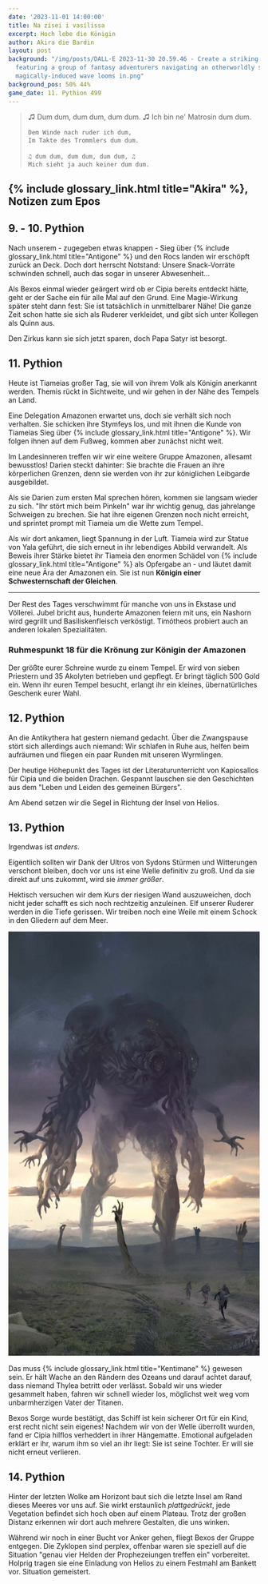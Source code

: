 ```yaml
---
date: '2023-11-01 14:00:00'
title: Na zísei i vasílissa
excerpt: Hoch lebe die Königin
author: Akira die Bardin
layout: post
background: "/img/posts/DALL·E 2023-11-30 20.59.46 - Create a striking digital artwork
  featuring a group of fantasy adventurers navigating an otherworldly sea. A colossal,
  magically-induced wave looms in.png"
background_pos: 50% 44%
game_date: 11. Pythion 499
---
```


<div class="rhyme">
  <blockquote>
    ♫ Dum dum, dum dum, dum dum. ♫
    Ich bin ne' Matrosin dum dum.

    Dem Winde nach ruder ich dum,
    Im Takte des Trommlers dum dum.

    ♫ dum dum, dum dum, dum dum, ♫
    Mich sieht ja auch keiner dum dum.
  </blockquote>
</div>

## {% include glossary_link.html title="Akira" %}, Notizen zum Epos

## 9. - 10. Pythion

Nach unserem - zugegeben etwas knappen - Sieg über {% include glossary_link.html title="Antigone" %} und den Rocs landen wir erschöpft zurück an Deck. Doch dort herrscht Notstand: Unsere Snack-Vorräte schwinden schnell, auch das sogar in unserer Abwesenheit...

Als Bexos einmal wieder geärgert wird ob er Cipia bereits entdeckt hätte, geht er der Sache ein für alle Mal auf den Grund. Eine Magie-Wirkung später steht dann fest: Sie ist tatsächlich in unmittelbarer Nähe! Die ganze Zeit schon hatte sie sich als Ruderer verkleidet, und gibt sich unter Kollegen als Quinn aus.

Den Zirkus kann sie sich jetzt sparen, doch Papa Satyr ist besorgt.

## 11. Pythion

Heute ist Tiameias großer Tag, sie will von ihrem Volk als Königin anerkannt werden. Themis rückt in Sichtweite, und wir gehen in der Nähe des Tempels an Land.

Eine Delegation Amazonen erwartet uns, doch sie verhält sich noch verhalten. Sie schicken ihre Stymfeys los, und mit ihnen die Kunde von Tiameias Sieg über {% include glossary_link.html title="Antigone" %}. Wir folgen ihnen auf dem Fußweg, kommen aber zunächst nicht weit.

Im Landesinneren treffen wir wir eine weitere Gruppe Amazonen, allesamt bewusstlos! Darien steckt dahinter: Sie brachte die Frauen an ihre körperlichen Grenzen, denn sie werden von ihr zur königlichen Leibgarde ausgebildet.

Als sie Darien zum ersten Mal sprechen hören, kommen sie langsam wieder zu sich. "Ihr stört mich beim Pinkeln" war ihr wichtig genug, das jahrelange Schweigen zu brechen. Sie hat ihre eigenen Grenzen noch nicht erreicht, und sprintet prompt mit Tiameia um die Wette zum Tempel.

Als wir dort ankamen, liegt Spannung in der Luft. Tiameia wird zur Statue von Yala geführt, die sich erneut in ihr lebendiges Abbild verwandelt. Als Beweis ihrer Stärke bietet ihr Tiameia den enormen Schädel von {% include glossary_link.html title="Antigone" %} als Opfergabe an - und läutet damit eine neue Ära der Amazonen ein. Sie ist nun **Königin einer Schwesternschaft der Gleichen**.

---

Der Rest des Tages verschwimmt für manche von uns in Ekstase und Völlerei. Jubel bricht aus, hunderte Amazonen feiern mit uns, ein Nashorn wird gegrillt und Basiliskenfleisch verköstigt. Timótheos probiert auch an anderen lokalen Spezialitäten.

<!-- Funktioniert nicht: <a href=https://www.dndbeyond.com/sources/dmg/other-rewards#Charms>kleines, übernatürliches Geschenk</a>  -->
<div class="infobox">
  <h3>Ruhmespunkt 18 für die Krönung zur Königin der Amazonen</h3>
  <p class="reward">Der größte eurer Schreine wurde zu einem Tempel. Er wird von sieben Priestern und 35 Akolyten betrieben und gepflegt. Er bringt täglich 500 Gold ein. Wenn ihr euren Tempel besucht, erlangt ihr ein kleines, übernatürliches Geschenk eurer Wahl.</p>
</div>

## 12. Pythion

An die Antikythera hat gestern niemand gedacht. Über die Zwangspause stört sich allerdings auch niemand: Wir schlafen in Ruhe aus, helfen beim aufräumen und fliegen ein paar Runden mit unseren Wyrmlingen.

Der heutige Höhepunkt des Tages ist der Literaturunterricht von Kapiosallos für Cipia und die beiden Drachen. Gespannt lauschen sie den Geschichten aus dem "Leben und Leiden des gemeinen Bürgers".

Am Abend setzen wir die Segel in Richtung der Insel von Helios.

## 13. Pythion

Irgendwas ist _anders_.

Eigentlich sollten wir Dank der Ultros von Sydons Stürmen und Witterungen verschont bleiben, doch vor uns ist eine Welle definitiv zu groß. Und da sie direkt auf uns zukommt, wird sie _immer größer_.

Hektisch versuchen wir dem Kurs der riesigen Wand auszuweichen, doch nicht jeder schafft es sich noch rechtzeitig anzuleinen. Elf unserer Ruderer werden in die Tiefe gerissen. Wir treiben noch eine Weile mit einem Schock in den Gliedern auf dem Meer.

![{% include glossary_link.html title="Kentimane" %}](/img/posts/kentimane.jpg)

Das muss {% include glossary_link.html title="Kentimane" %} gewesen sein. Er hält Wache an den Rändern des Ozeans und darauf achtet darauf, dass niemand Thylea betritt oder verlässt. Sobald wir uns wieder gesammelt haben, fahren wir schnell wieder los, möglichst weit weg vom unbarmherzigen Vater der Titanen.

Bexos Sorge wurde bestätigt, das Schiff ist kein sicherer Ort für ein Kind, erst recht nicht sein eigenes! Nachdem wir von der Welle überrollt wurden, fand er Cipia hilflos verheddert in ihrer Hängematte. Emotional aufgeladen erklärt er ihr, warum ihm so viel an ihr liegt: Sie ist seine Tochter. Er will sie nicht erneut verlieren.

## 14. Pythion

Hinter der letzten Wolke am Horizont baut sich die letzte Insel am Rand dieses Meeres vor uns auf. Sie wirkt erstaunlich _plattgedrückt_, jede Vegetation befindet sich hoch oben auf einem Plateau. Trotz der großen Distanz erkennen wir dort auch mehrere Gestalten, die uns winken.

Während wir noch in einer Bucht vor Anker gehen, fliegt Bexos der Gruppe entgegen. Die Zyklopen sind perplex, offenbar waren sie speziell auf die Situation "genau vier Helden der Prophezeiungen treffen ein" vorbereitet. Holprig tragen sie eine Einladung von Helios zu einem Festmahl am Bankett vor. Situation gemeistert.

